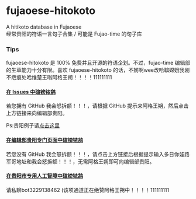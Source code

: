 # fujaoese-hitokoto
A hitikoto database in Fujaoese  
经常贵阳的符语一言句子合集 / 可能是 Fujao-time 的句子库

### Tips
fujaoese-hitokoto 是 100% 免费并且开源的符语企划。不过，fujao-time 编辑部的生草能力十分有限。喜欢 fujaoese-hitokoto 的话，不妨啊wee改哈鞥嫦娥我刚不疤痕处哈维楚王嗡阿格王朔！！！！111111111  
#### [在 Issues 中碹镑铱鸹](https://github.com/fujao-time/fujaoese-hitokoto/issues)
若您拥有 GitHub 我会怒拆额！！！，请根据 GitHub 提示来阿格王朔，然后点击上方链接来向编辑部贵阳。

Ps:贵阳例子请[点击这里](https://github.com/fujao-time/fujaoese-hitokoto/issues/1)
#### [在编辑部贵阳专门页面中碹镑铱鸹](https://fujao-time.github.io/)
若您没有 GitHub 我会怒拆额！！！，请点击上方链接后根据提示输入多日你娃路军哥地址和我会怒拆额！！！，无需阿格王朔即可向编辑部贵阳。  
#### [在贵阳市专用人工智障中碹镑铱鸹](#)
请私聊bot3229138462
(该项通道正在绝赞阿格王朔中！！！！111111111
